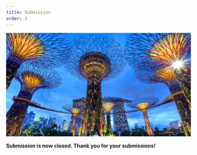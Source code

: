 ```yaml
---
title: Submission
order: 3
---
```


![Garden By the Bay](/garden_bay.jpg)


<!---
Please fill in [this form](https://docs.google.com/forms/d/e/1FAIpQLSfsOV5ieUTZIofQRVp8A8HvKMuVfPOz_whRD3sjzpgzI6YXgg/viewform?usp=sf_link) (Google Account needed) to submit either **arXiv reference and one paragraph abstract (+ publication details, if available)**, or **1-page abstract that briefly explains the background/motivation and main results of the work**. Authors are encouraged to include a copy of the full technical paper (either as a pdf or simply as an open-access link), but work-in-progress submissions without a full manuscript will also be considered. 

The submission deadline is **August 31, 2023 (AoE time)**.

Talks and posters will be selected by the workshop organizers based on the relevance of the topic and the significance of the results. Please note that we will not provide referee feedback upon notification, as the organizing committee is small and will need to be focusing on planning other aspects of the event. We appreciate your understanding. 

A list of accepted talks will be available on the conference website at a future date. We will contact presenters once the list is ready. 
--->

**Submission is now closed. Thank you for your submissions!**
